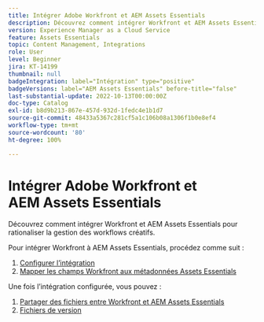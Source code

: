 ```yaml
---
title: Intégrer Adobe Workfront et AEM Assets Essentials
description: Découvrez comment intégrer Workfront et AEM Assets Essentials.
version: Experience Manager as a Cloud Service
feature: Assets Essentials
topic: Content Management, Integrations
role: User
level: Beginner
jira: KT-14199
thumbnail: null
badgeIntegration: label="Intégration" type="positive"
badgeVersions: label="AEM Assets Essentials" before-title="false"
last-substantial-update: 2022-10-13T00:00:00Z
doc-type: Catalog
exl-id: b8d9b213-867e-457d-932d-1fedc4e1b1d7
source-git-commit: 48433a5367c281cf5a1c106b08a1306f1b0e8ef4
workflow-type: tm+mt
source-wordcount: '80'
ht-degree: 100%

---
```


# Intégrer Adobe Workfront et AEM Assets Essentials

Découvrez comment intégrer Workfront et AEM Assets Essentials pour rationaliser la gestion des workflows créatifs.

Pour intégrer Workfront à AEM Assets Essentials, procédez comme suit :

1. [Configurer l’intégration](./configure.md)
1. [Mapper les champs Workfront aux métadonnées Assets Essentials](./map-metadata.md)

Une fois l’intégration configurée, vous pouvez :

1. [Partager des fichiers entre Workfront et AEM Assets Essentials](./link-send.md)
1. [Fichiers de version](./versions.md)
